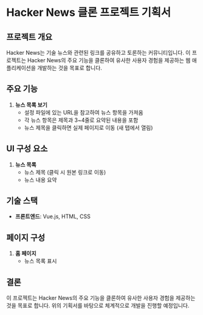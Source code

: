 # Hacker News 클론 프로젝트 기획서

## 프로젝트 개요
Hacker News는 기술 뉴스와 관련된 링크를 공유하고 토론하는 커뮤니티입니다. 이 프로젝트는 Hacker News의 주요 기능을 클론하여 유사한 사용자 경험을 제공하는 웹 애플리케이션을 개발하는 것을 목표로 합니다.

## 주요 기능
1. **뉴스 목록 보기**
   - 설정 파일에 있는 URL을 참고하여 뉴스 항목을 가져옴
   - 각 뉴스 항목은 제목과 3~4줄로 요약된 내용을 포함
   - 뉴스 제목을 클릭하면 실제 페이지로 이동 (새 탭에서 열림)

## UI 구성 요소
1. **뉴스 목록**
   - 뉴스 제목 (클릭 시 원본 링크로 이동)
   - 뉴스 내용 요약

## 기술 스택
- **프론트엔드**: Vue.js, HTML, CSS

## 페이지 구성
1. **홈 페이지**
   - 뉴스 목록 표시

## 결론
이 프로젝트는 Hacker News의 주요 기능을 클론하여 유사한 사용자 경험을 제공하는 것을 목표로 합니다. 위의 기획서를 바탕으로 체계적으로 개발을 진행할 예정입니다.
